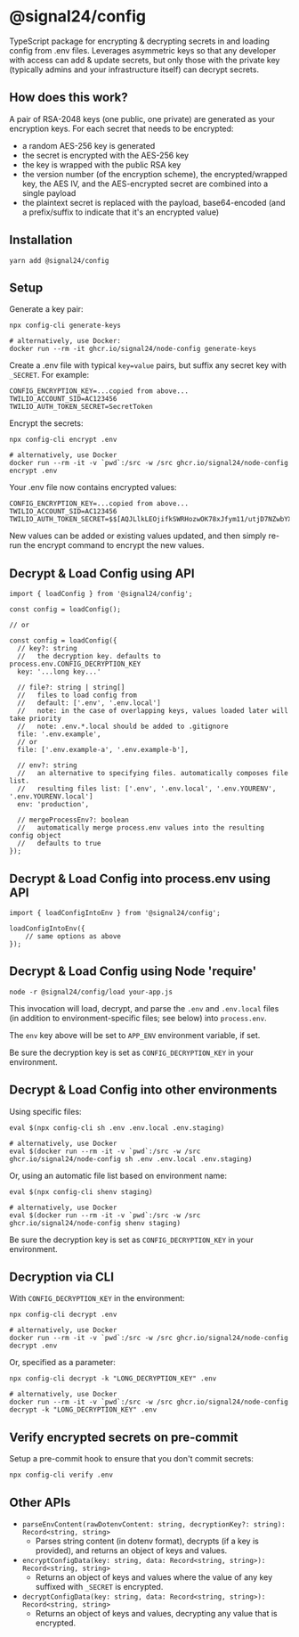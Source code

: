 # @signal24/config

TypeScript package for encrypting & decrypting secrets in and loading config from .env files. Leverages asymmetric keys so that any developer with access can add & update secrets, but only those with the private key (typically admins and your infrastructure itself) can decrypt secrets.

## How does this work?

A pair of RSA-2048 keys (one public, one private) are generated as your encryption keys. For each secret that needs to be encrypted:

-   a random AES-256 key is generated
-   the secret is encrypted with the AES-256 key
-   the key is wrapped with the public RSA key
-   the version number (of the encryption scheme), the encrypted/wrapped key, the AES IV, and the AES-encrypted secret are combined into a single payload
-   the plaintext secret is replaced with the payload, base64-encoded (and a prefix/suffix to indicate that it's an encrypted value)

## Installation

```
yarn add @signal24/config
```

## Setup

Generate a key pair:

```
npx config-cli generate-keys

# alternatively, use Docker:
docker run --rm -it ghcr.io/signal24/node-config generate-keys
```

Create a .env file with typical `key=value` pairs, but suffix any secret key with `_SECRET`. For example:

```
CONFIG_ENCRYPTION_KEY=...copied from above...
TWILIO_ACCOUNT_SID=AC123456
TWILIO_AUTH_TOKEN_SECRET=SecretToken
```

Encrypt the secrets:

```
npx config-cli encrypt .env

# alternatively, use Docker
docker run --rm -it -v `pwd`:/src -w /src ghcr.io/signal24/node-config encrypt .env
```

Your .env file now contains encrypted values:

```
CONFIG_ENCRYPTION_KEY=...copied from above...
TWILIO_ACCOUNT_SID=AC123456
TWILIO_AUTH_TOKEN_SECRET=$$[AQJLlkLEOjifkSWRHozwOK78xJfym11/utjD7NZwbYXOUTMMXHg+Fa34wt/ytB4LRB2kiD6qXSYTQQLPYRmxN+1/VcvWCATWPUXJEN+pl8MiaO5boOGMYqcTT9JVUQ+dyEZelJkR+fuhzAeoANKyicPFwYa7DiLRwUlLxca/7lnEiROzrh1YNtvWPM0+J3yjjh/zbwbRUWCVFRcP/jmToE5EGifGYhpSjzY004LDWNfF8fKiotZiISMXq8vbDBBpmYugmkHy6Q+DXMIoVsRhg/jY1LSO8ycNaE8eAjgS05tjnXo35Nx9Wr+QSKAU99+M0yK3zfq7nSnIfVQ7IRQXNV4N2Dte02ZX+AkPwNg/mPeWXD+Acnxzu2KDi4R9nmb1Qnk6VJ+BlejbtO+KhGexkDF9a2pvZyN+LDQM3c1OfL/WpqdIZkSsg7fhDWHYnTGUlr1tOxPndptc6im65Kq05/0ynB/e04HMopDz1EmkSXVV]
```

New values can be added or existing values updated, and then simply re-run the encrypt command to encrypt the new values.

## Decrypt & Load Config using API

```
import { loadConfig } from '@signal24/config';

const config = loadConfig();

// or

const config = loadConfig({
  // key?: string
  //   the decryption key. defaults to process.env.CONFIG_DECRYPTION_KEY
  key: '...long key...'

  // file?: string | string[]
  //   files to load config from
  //   default: ['.env', '.env.local']
  //   note: in the case of overlapping keys, values loaded later will take priority
  //   note: .env.*.local should be added to .gitignore
  file: '.env.example',
  // or
  file: ['.env.example-a', '.env.example-b'],

  // env?: string
  //   an alternative to specifying files. automatically composes file list.
  //   resulting files list: ['.env', '.env.local', '.env.YOURENV', '.env.YOURENV.local']
  env: 'production',

  // mergeProcessEnv?: boolean
  //   automatically merge process.env values into the resulting config object
  //   defaults to true
});
```

## Decrypt & Load Config into process.env using API

```
import { loadConfigIntoEnv } from '@signal24/config';

loadConfigIntoEnv({
    // same options as above
});
```

## Decrypt & Load Config using Node 'require'

```
node -r @signal24/config/load your-app.js
```

This invocation will load, decrypt, and parse the `.env` and `.env.local` files (in addition to environment-specific files; see below) into `process.env`.

The `env` key above will be set to `APP_ENV` environment variable, if set.

Be sure the decryption key is set as `CONFIG_DECRYPTION_KEY` in your environment.

## Decrypt & Load Config into other environments

Using specific files:

```
eval $(npx config-cli sh .env .env.local .env.staging)

# alternatively, use Docker
eval $(docker run --rm -it -v `pwd`:/src -w /src ghcr.io/signal24/node-config sh .env .env.local .env.staging)
```

Or, using an automatic file list based on environment name:

```
eval $(npx config-cli shenv staging)

# alternatively, use Docker
eval $(docker run --rm -it -v `pwd`:/src -w /src ghcr.io/signal24/node-config shenv staging)
```

Be sure the decryption key is set as `CONFIG_DECRYPTION_KEY` in your environment.

## Decryption via CLI

With `CONFIG_DECRYPTION_KEY` in the environment:

```
npx config-cli decrypt .env

# alternatively, use Docker
docker run --rm -it -v `pwd`:/src -w /src ghcr.io/signal24/node-config decrypt .env
```

Or, specified as a parameter:

```
npx config-cli decrypt -k "LONG_DECRYPTION_KEY" .env

# alternatively, use Docker
docker run --rm -it -v `pwd`:/src -w /src ghcr.io/signal24/node-config decrypt -k "LONG_DECRYPTION_KEY" .env
```

## Verify encrypted secrets on pre-commit

Setup a pre-commit hook to ensure that you don't commit secrets:

```
npx config-cli verify .env
```

## Other APIs

-   `parseEnvContent(rawDotenvContent: string, decryptionKey?: string): Record<string, string>`
    -   Parses string content (in dotenv format), decrypts (if a key is provided), and returns an object of keys and values.
-   `encryptConfigData(key: string, data: Record<string, string>): Record<string, string>`
    -   Returns an object of keys and values where the value of any key suffixed with `_SECRET` is encrypted.
-   `decryptConfigData(key: string, data: Record<string, string>): Record<string, string>`
    -   Returns an object of keys and values, decrypting any value that is encrypted.
